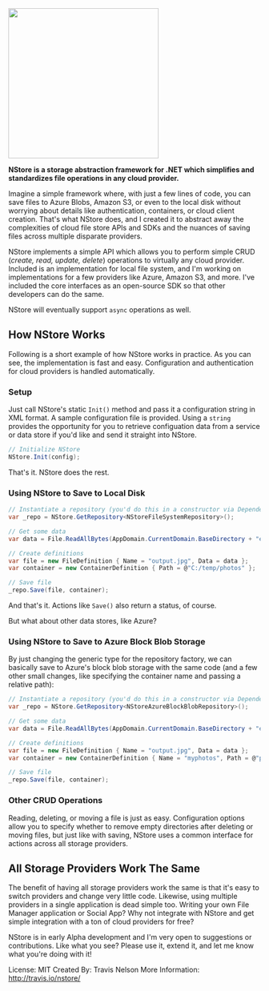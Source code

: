 <img src="http://travis.io/images/nstore-logo.png" width="300">

**NStore is a storage abstraction framework for .NET which simplifies and standardizes file operations in any cloud provider.**

Imagine a simple framework where, with just a few lines of code, you can save files to Azure Blobs, Amazon S3, or even to the local disk without worrying about details like authentication, containers, or cloud client creation. That's what NStore does, and I created it to abstract away the complexities of cloud file store APIs and SDKs and the nuances of saving files across multiple disparate providers.

NStore implements a simple API which allows you to perform simple CRUD (*create, read, update, delete*) operations to virtually any cloud provider. Included is an implementation for local file system, and I'm working on implementations for a few providers like Azure, Amazon S3, and more. I've included the core interfaces as an open-source SDK so that other developers can do the same.

NStore will eventually support `async` operations as well.

## How NStore Works

Following is a short example of how NStore works in practice. As you can see, the implementation is fast and easy. Configuration and authentication for cloud providers is handled automatically.

### Setup

Just call NStore's static `Init()` method and pass it a configuration string in XML format. A sample configuration file is provided. Using a `string` provides the opportunity for you to retrieve configuation data from a service or data store if you'd like and send it straight into NStore.

```C#
// Initialize NStore
NStore.Init(config);
```

That's it. NStore does the rest.

### Using NStore to Save to Local Disk

```C#
// Instantiate a repository (you'd do this in a constructor via Dependency Injection, probably)
var _repo = NStore.GetRepository<NStoreFileSystemRepository>();

// Get some data
var data = File.ReadAllBytes(AppDomain.CurrentDomain.BaseDirectory + "example-files/mountain-fog.jpg");

// Create definitions
var file = new FileDefinition { Name = "output.jpg", Data = data };
var container = new ContainerDefinition { Path = @"C:/temp/photos" };

// Save file
_repo.Save(file, container);
```

And that's it. Actions like `Save()` also return a status, of course.

But what about other data stores, like Azure? 

### Using NStore to Save to Azure Block Blob Storage

By just changing the generic type for the repository factory, we can basically save to Azure's block blob storage with the same code (and a few other small changes, like specifying the container name and passing a relative path):

```C#
// Instantiate a repository (you'd do this in a constructor via Dependency Injection, probably)
var _repo = NStore.GetRepository<NStoreAzureBlockBlobRepository>();

// Get some data
var data = File.ReadAllBytes(AppDomain.CurrentDomain.BaseDirectory + "example-files/mountain-fog.jpg");

// Create definitions
var file = new FileDefinition { Name = "output.jpg", Data = data };
var container = new ContainerDefinition { Name = "myphotos", Path = @"photos" };

// Save file
_repo.Save(file, container);
```

### Other CRUD Operations

Reading, deleting, or moving a file is just as easy. Configuration options allow you to specify whether to remove empty directories after deleting or moving files, but just like with saving, NStore uses a common interface for actions across all storage providers.

## All Storage Providers Work The Same

The benefit of having all storage providers work the same is that it's easy to switch providers and change very little code. Likewise, using multiple providers in a single application is dead simple too. Writing your own File Manager application or Social App? Why not integrate with NStore and get simple integration with a ton of cloud providers for free?

NStore is in early Alpha development and I'm very open to suggestions or contributions. Like what you see? Please use it, extend it, and let me know what you're doing with it!

License: MIT
Created By: Travis Nelson
More Information: http://travis.io/nstore/

